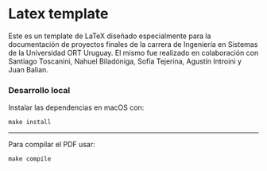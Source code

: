 # Latex template

Este es un template de LaTeX diseñado especialmente para la documentación de proyectos finales de la carrera de Ingeniería en Sistemas de la Universidad ORT Uruguay.
El mismo fue realizado en colaboración con Santiago Toscanini, Nahuel Biladóniga, Sofía Tejerina, Agustín Introini y Juan Balian.

### Desarrollo local

Instalar las dependencias en macOS con:

```shell
make install
```

---

Para compilar el PDF usar:

```shell
make compile
```
